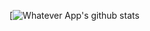 [![Whatever App's github stats](https://github-readme-stats.vercel.app/api?username=soft91&show_icons=true&theme=radical)
